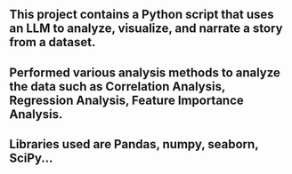## This project contains a Python script that uses an LLM to analyze, visualize, and narrate a story from a dataset.
## Performed various analysis methods to analyze the data such as Correlation Analysis, Regression Analysis, Feature Importance Analysis.
## Libraries used are  Pandas, numpy, seaborn, SciPy...
